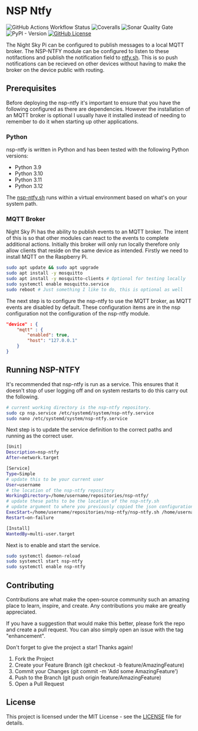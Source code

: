 # NSP Ntfy

![GitHub Actions Workflow Status](https://img.shields.io/github/actions/workflow/status/joe-mccarthy/nsp-ntfy/build-and-test.yml?style=for-the-badge)
![Coveralls](https://img.shields.io/coverallsCoverage/github/joe-mccarthy/nsp-ntfy?style=for-the-badge)
![Sonar Quality Gate](https://img.shields.io/sonar/quality_gate/joe-mccarthy_nsp-ntfy?server=https%3A%2F%2Fsonarcloud.io&style=for-the-badge)
![PyPI - Version](https://img.shields.io/pypi/v/nsp-ntfy?style=for-the-badge)
[![GitHub License](https://img.shields.io/github/license/joe-mccarthy/nsp-ntfy?cacheSeconds=1&style=for-the-badge)](LICENSE)

The Night Sky Pi can be configured to publish messages to a local MQTT broker. The NSP-NTFY module can be configured to listen to these notifactions and publish the notification field to [ntfy.sh](ntfy.sh). This is so push notifications can be recieved on other devices without having to make the broker on the device public with routing.

## Prerequisites

Before deploying the nsp-ntfy it's important to ensure that you have the following configured as there are dependencies. However the installation of an MQTT broker is optional I usually have it installed instead of needing to remember to do it when starting up other applications.

### Python

nsp-ntfy is written in Python and has been tested with the following Python versions:

- Python 3.9
- Python 3.10
- Python 3.11
- Python 3.12

The [nsp-ntfy.sh](nsp-ntfy.sh) runs within a virtual environment based on what's on your system path.

### MQTT Broker

Night Sky Pi has the ability to publish events to an MQTT broker. The intent of this is so that other modules can react to the events to complete additional actions. Initially this broker will only run locally therefore only allow clients that reside on the same device as intended. Firstly we need to install MQTT on the Raspberry Pi.

```bash
sudo apt update && sudo apt upgrade
sudo apt install -y mosquitto
sudo apt install -y mosquitto-clients # Optional for testing locally
sudo systemctl enable mosquitto.service
sudo reboot # Just something I like to do, this is optional as well
```

The next step is to configure the nsp-ntfy to use the MQTT broker, as MQTT events are disabled by default. These configuration items are in the nsp configuration not the configuration of the nsp-ntfy module.

```json
"device" : {
    "mqtt" : {
        "enabled": true,
        "host": "127.0.0.1"
    }
}
```

## Running NSP-NTFY

It's recommended that nsp-ntfy is run as a service. This ensures that it doesn't stop of user logging off and on system restarts to do this carry out the following.

```bash
# current working directory is the nsp-ntfy repository.
sudo cp nsp.service /etc/systemd/system/nsp-ntfy.service
sudo nano /etc/systemd/system/nsp-ntfy.service
```

Next step is to update the service definition to the correct paths and running as the correct user.

```bash
[Unit]
Description=nsp-ntfy
After=network.target

[Service]
Type=Simple
# update this to be your current user
User=username 
# the location of the nsp-ntfy repository
WorkingDirectory=/home/username/repositories/nsp-ntfy/ 
# update these paths to be the location of the nsp-ntfy.sh 
# update argument to where you previously copied the json configuration.
ExecStart=/home/username/repositories/nsp-ntfy/nsp-ntfy.sh /home/username/nsp-ntfy-config.json /home/username/nsp-config.json 
Restart=on-failure

[Install]
WantedBy=multi-user.target
```

Next is to enable and start the service.

```sh
sudo systemctl daemon-reload
sudo systemctl start nsp-ntfy
sudo systemctl enable nsp-ntfy
```

## Contributing

Contributions are what make the open-source community such an amazing place to learn, inspire, and create. Any contributions you make are greatly appreciated.

If you have a suggestion that would make this better, please fork the repo and create a pull request. You can also simply open an issue with the tag "enhancement".

Don't forget to give the project a star! Thanks again!

1. Fork the Project
1. Create your Feature Branch (git checkout -b feature/AmazingFeature)
1. Commit your Changes (git commit -m 'Add some AmazingFeature')
1. Push to the Branch (git push origin feature/AmazingFeature)
1. Open a Pull Request

## License

This project is licensed under the MIT License - see the [LICENSE](LICENSE) file for details.
